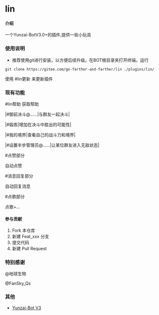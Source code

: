 # lin

#### 介绍
一个Yunzai-BotV3.0+的插件,提供一些小玩具


### 使用说明

- 推荐使用git进行安装，以方便后续升级。在BOT根目录夹打开终端，运行

`git clone https://gitee.com/go-farther-and-farther/lin ./plugins/lin/`

使用  #lin更新  来更新插件

### 现有功能

#lin帮助 获取帮助

|#御前决斗@......|与群友一起决斗|  
    
|#锻炼|增加在决斗中胜出的可能性|

|#我的境界|查看自己的战斗力和境界|

|#设置半步管理员@......|让某位群友进入无敌状态|

#点赞部分

自动点赞

#消息回复部分

自动回复消息

#点歌部分

点歌+...

#### 参与贡献

1.  Fork 本仓库
2.  新建 Feat_xxx 分支
3.  提交代码
4.  新建 Pull Request

### 特别感谢

@地球生物 

@FanSky_Qs

### 其他

- [Yunzai-Bot V3](https://github.com/Le-niao/Yunzai-Bot)

